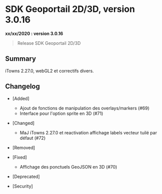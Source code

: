 # SDK Geoportail 2D/3D, version 3.0.16

**xx/xx/2020 : version 3.0.16**
> Release SDK Geoportail 2D/3D

## Summary

iTowns 2.27.0, webGL2 et correctifs divers.

## Changelog

* [Added]

    - Ajout de fonctions de manipulation des overlays/markers (#69)
    - Interface pour l'option sprite en 3D (#71)

* [Changed]

    - MaJ iTowns 2.27.0 et reactivation affichage labels vecteur tuilé par défaut (#72)
    
* [Removed]

* [Fixed]

    - Affichage des ponctuels GeoJSON en 3D (#70)

* [Deprecated]

* [Security]

